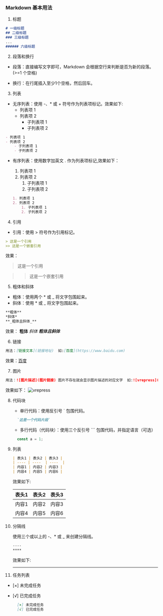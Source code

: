 ### Markdown 基本用法
1. 标题
```md
# 一级标题  
## 二级标题  
### 三级标题
...
###### 六级标题  
```

2. 段落和换行
  - 段落：直接编写文字即可，Markdown 会根据空行来判断是否为新的段落。(>=1 个空格)
  * 换行：在行尾插入至少1个空格，然后回车。

3. 列表
  - 无序列表：使用 -、* 或 + 符号作为列表项标记。效果如下: 
    - 列表项 1  
    - 列表项 2  
      - 子列表项 1  
      - 子列表项 2

  ```md
  - 列表项 1  
  - 列表项 2
      - 子列表项 1  
      - 子列表项 2  
  ```
  
  - 有序列表：使用数字加英文 . 作为列表项标记,效果如下：
    1. 列表项 1  
    2. 列表项 2
        1. 子列表项 1  
        2. 子列表项 2

    ```md
    1. 列表项 1  
    2. 列表项 2
        1. 子列表项 1  
        2. 子列表项 2  
    ```
4. 引用
  - 引用：使用 > 符号作为引用标记。
  ```md
  > 这是一个引用
  >> 这是一个嵌套引用
  ```
  效果：  
  > 这是一个引用

  >> 这是一个嵌套引用
5. 粗体和斜体
  - 粗体：使用两个 * 或 _ 将文字包围起来。
  - 斜体：使用 * 或 _ 将文字包围起来。
  ```md
  **粗体**  
  *斜体*
  **_粗体且斜体_**  
  ```
  效果： **粗体**  *斜体*  **_粗体且斜体_**

6. 链接
  
  ```md
  用法：[链接文本](链接地址)  如:[百度](https://www.baidu.com)
  ```
  效果：[百度](https://www.baidu.com)

7. 图片
  ```md
  用法：![图片描述](图片链接) 图片不存在就会显示图片描述的对应文字  如:![vrepress](https://vitepress.dev/vitepress-logo-mini.svg)
  ```
  效果如下：  ![vrepress](https://vitepress.dev/vitepress-logo-mini.svg)

  8. 代码块
      - 单行代码：使用反引号 ` 包围代码。
      
      ```md
        `这是一个代码片段`
      ```
      - 多行代码（代码块）：使用三个反引号 ``` 包围代码，并指定语言（可选）

      ```js
        const a = 1;
      ```
9. 列表

    ```md
    | 表头1 | 表头2 | 表头3 |  
    | ---- | ----  | ----  |  
    | 内容1 | 内容2 | 内容3 |  
    | 内容4 | 内容5 | 内容6 |

    ```
    效果如下:

    | 表头1 | 表头2 | 表头3 |  
    | ----  | ----  | ---- |  
    | 内容1 | 内容2 | 内容3 |  
    | 内容4 | 内容5 | 内容6 |
    
10. 分隔线
  
    使用三个或以上的 -、* 或 _ 来创建分隔线。

    ```md
    ----
    **** 
    ```

    效果如下:
    ***
11. 任务列表

- [×] 未完成任务  
- [√] 已完成任务

  ```md
    [×] 未完成任务  
    [√] 已完成任务
  ```

        



      
